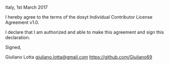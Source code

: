 Italy, 1st March 2017

I hereby agree to the terms of the dosyt Individual Contributor License
Agreement v1.0.

I declare that I am authorized and able to make this agreement and sign this
declaration.

Signed,

Giuliano Lotta giuliano.lotta@gmail.com https://github.com/Giuliano69
